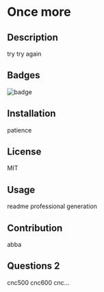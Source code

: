 # Once more
  ## Description 
  try try again
  ## Badges
  ![badge](https://img.shields.io/badge/license-MIT-green)
  ## Installation
  patience
  ## License
  MIT
  ## Usage
  readme professional generation
  ## Contribution
  abba
  ## Questions 2
  cnc500
  cnc600
  cnc...
  